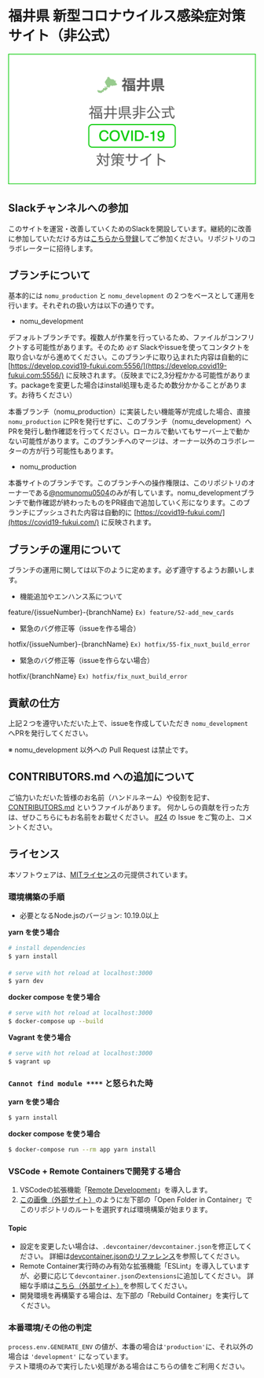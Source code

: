 # 福井県 新型コロナウイルス感染症対策サイト（非公式）

<!-- ![](https://github.com/tokyo-metropolitan-gov/covid19/workflows/production%20deploy/badge.svg) -->

[![福井県 新型コロナウイルス感染症対策サイト（非公式）](/static/ogp.png)](https://covid19-fukui.com/)

## Slackチャンネルへの参加
このサイトを運営・改善していくためのSlackを開設しています。継続的に改善に参加していただける方は[こちらから登録](https://join.slack.com/t/nomunomu0504/shared_invite/zt-d6ad54zo-VqgGZR2qRtIjIKP04reI0Q)してご参加ください。リポジトリのコラボレーターに招待します。

## ブランチについて
基本的には `nomu_production` と `nomu_development` の２つをベースとして運用を行います。それぞれの扱い方は以下の通りです。

- nomu_development

デフォルトブランチです。複数人が作業を行っているため、ファイルがコンフリクトする可能性があります。そのため `必ず` Slackやissueを使ってコンタクトを取り合いながら進めてください。このブランチに取り込まれた内容は自動的に [https://develop.covid19-fukui.com:5556/](https://develop.covid19-fukui.com:5556/) に反映されます。（反映までに2,3分程かかる可能性があります。packageを変更した場合はinstall処理も走るため数分かかることがあります。お待ちください）

本番ブランチ（nomu_production）に実装したい機能等が完成した場合、直接 `nomu_production` にPRを発行せずに、このブランチ（nomu_development）へPRを発行し動作確認を行ってください。ローカルで動いてもサーバー上で動かない可能性があります。このブランチへのマージは、オーナー以外のコラボレーターの方が行う可能性もあります。

- nomu_production

本番サイトのブランチです。このブランチへの操作権限は、このリポジトリのオーナーである[@nomunomu0504](https://github.com/nomunomu0504)のみが有しています。nomu_developmentブランチで動作確認が終わったものをPR経由で追加していく形になります。このブランチにプッシュされた内容は自動的に [https://covid19-fukui.com/](https://covid19-fukui.com/) に反映されます。

## ブランチの運用について
ブランチの運用に関しては以下のように定めます。必ず遵守するようお願いします。

- 機能追加やエンハンス系について

feature/{issueNumber}-{branchName} `Ex) feature/52-add_new_cards`

- 緊急のバグ修正等（issueを作る場合）

hotfix/{issueNumber}-{branchName} `Ex) hotfix/55-fix_nuxt_build_error`

- 緊急のバグ修正等（issueを作らない場合）

hotfix/{branchName} `Ex) hotfix/fix_nuxt_build_error`

## 貢献の仕方
上記２つを遵守いただいた上で、issueを作成していただき `nomu_development` へPRを発行してください。

※ nomu_development 以外への Pull Request は禁止です。  

## CONTRIBUTORS.md への追加について
ご協力いただいた皆様のお名前（ハンドルネーム）や役割を記す、[CONTRIBUTORS.md](./CONTRIBUTORS.md) というファイルがあります。 
何かしらの貢献を行った方は、ぜひこちらにもお名前をお載せください。 [#24](https://github.com/nomunomu0504/covid19/issues/24) の Issue をご覧の上、コメントください。

## ライセンス
本ソフトウェアは、[MITライセンス](./LICENSE.txt)の元提供されています。

### 環境構築の手順

- 必要となるNode.jsのバージョン: 10.19.0以上

**yarn を使う場合**
```bash
# install dependencies
$ yarn install

# serve with hot reload at localhost:3000
$ yarn dev
```

**docker compose を使う場合**
```bash
# serve with hot reload at localhost:3000
$ docker-compose up --build
```

**Vagrant を使う場合**
```bash
# serve with hot reload at localhost:3000
$ vagrant up
```

### `Cannot find module ****` と怒られた時

**yarn を使う場合**
```bash
$ yarn install
```

**docker compose を使う場合**
```bash
$ docker-compose run --rm app yarn install
```

### VSCode + Remote Containersで開発する場合

1. VSCodeの拡張機能「[Remote Development](https://marketplace.visualstudio.com/items?itemName=ms-vscode-remote.vscode-remote-extensionpack)」を導入します。
2. [この画像（外部サイト）](https://code.visualstudio.com/docs/remote/containers#_quick-start-try-a-dev-container)のように左下部の「Open Folder in Container」でこのリポジトリのルートを選択すれば環境構築が始まります。

#### Topic
- 設定を変更したい場合は、`.devcontainer/devcontainer.json`を修正してください。
詳細は[devcontainer.jsonのリファレンス](https://code.visualstudio.com/docs/remote/containers#_devcontainerjson-reference)を参照してください。
- Remote Container実行時のみ有効な拡張機能「ESLint」を導入していますが、必要に応じて`devcontainer.json`の`extensions`に追加してください。
詳細な手順は[こちら（外部サイト）](https://code.visualstudio.com/docs/remote/containers#_managing-extensions)を参照してください。
- 開発環境を再構築する場合は、左下部の「Rebuild Container」を実行してください。

### 本番環境/その他の判定
`process.env.GENERATE_ENV` の値が、本番の場合は`'production'`に、それ以外の場合は `'development'` になっています。  
テスト環境のみで実行したい処理がある場合はこちらの値をご利用ください。
